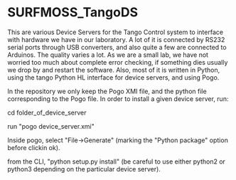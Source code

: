 # SURFMOSS_TangoDS
This are various Device Servers for the Tango Control system to interface with hardware we have in our laboratory. A lot of it is connected by RS232 serial ports through USB converters, and also quite a few are connected to Arduinos. The quality varies a lot. As we are a small lab, we have not worried too much about complete error checking, if something dies usually we drop by and restart the software. Also, most of it is written in Python, using the tango Python HL interface for device servers, and using Pogo.

In the repository we only keep the Pogo XMI file, and the python file corresponding to the Pogo file. In order to install a given device server, run:

cd folder_of_device_server

run "pogo device_server.xmi" 

Inside pogo, select "File->Generate" (marking the "Python package" option before clickin ok).

from the CLI, "python setup.py install" (be careful to use either python2 or python3 depending on the particular device server).

